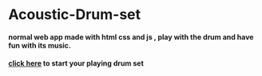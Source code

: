 # Acoustic-Drum-set 
#### normal web app made with html css and js , play with the drum and have fun with its music.
#### [click here](https://acoustic-drum-set.netlify.app) to start your playing drum set
